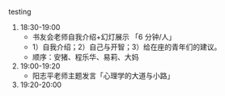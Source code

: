 testing

1. 18:30-19:00
   * 书友会老师自我介绍+幻灯展示 「6 分钟/人」
   * 1）自我介绍；2）自己与开智；3）给在座的青年们的建议。
   * 顺序：安猪、程乐华、易莉、大妈
2. 19:00-19:20
   * 阳志平老师主题发言「心理学的大道与小路」
3. 19:20-20:00 
